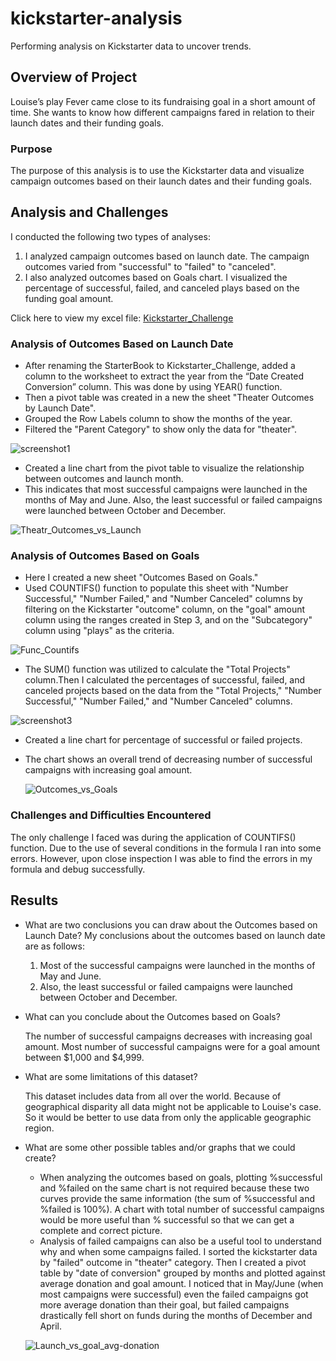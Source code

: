 # kickstarter-analysis
Performing analysis on Kickstarter data to uncover trends.

## Overview of Project
Louise’s play Fever came close to its fundraising goal in a short amount of time. She wants to know how different campaigns fared in relation to their launch dates and their funding goals. 
### Purpose
The purpose of this analysis is to use the Kickstarter data and visualize campaign outcomes based on their launch dates and their funding goals.
## Analysis and Challenges
I conducted the following two types of analyses:
1. I analyzed campaign outcomes based on launch date. The campaign outcomes varied from "successful" to "failed" to "canceled".
2. I also analyzed outcomes based on Goals chart. I visualized the percentage of successful, failed, and canceled plays based on the funding goal amount. 

Click here to view my excel file: [Kickstarter_Challenge](https://github.com/rmat112/kickstarter-analysis/blob/main/Kickstarter_Challenge.xlsx)

### Analysis of Outcomes Based on Launch Date
- After renaming the StarterBook to Kickstarter_Challenge, added a column to the worksheet to extract the year from the “Date Created Conversion” column. This was done by using YEAR() function. 
- Then a pivot table was created in a new the sheet "Theater Outcomes by Launch Date". 
- Grouped the Row Labels column to show the months of the year. 
- Filtered the "Parent Category" to show only the data for "theater".

![screenshot1](https://github.com/rmat112/kickstarter-analysis/blob/main/resources/screenshot1.png)
- Created a line chart from the pivot table to visualize the relationship between outcomes and launch month. 
- This indicates that most successful campaigns were launched in the months of May and June. Also, the least successful or failed campaigns were launched between October and December.

 ![Theatr_Outcomes_vs_Launch](https://github.com/rmat112/kickstarter-analysis/blob/main/resources/Theatr_Outcomes_vs_Launch.png)

### Analysis of Outcomes Based on Goals
- Here I created a new sheet "Outcomes Based on Goals." 
- Used COUNTIFS() function to populate this sheet with "Number Successful," "Number Failed," and "Number Canceled" columns by filtering on the Kickstarter "outcome" column, on the "goal" amount column using the ranges created in Step 3, and on the "Subcategory" column using "plays" as the criteria.

![Func_Countifs](https://github.com/rmat112/kickstarter-analysis/blob/main/resources/Func_Countifs.png)

- The SUM() function was utilized to calculate the "Total Projects" column.Then I calculated the percentages of successful, failed, and canceled projects based on the data from the "Total Projects," "Number Successful," "Number Failed," and "Number Canceled" columns. 

![screenshot3](https://github.com/rmat112/kickstarter-analysis/blob/main/resources/screenshot3.png)
- Created a line chart for percentage of successful or failed projects.
- The chart shows an overall trend of decreasing number of successful campaigns with increasing goal amount. 

    ![Outcomes_vs_Goals](https://github.com/rmat112/kickstarter-analysis/blob/main/resources/Outcomes_vs_Goals.png)
    
### Challenges and Difficulties Encountered
The only challenge I faced was during the application of COUNTIFS() function. Due to the use of several conditions in the formula I ran into some errors. However, upon close inspection I was able to find the errors in my formula and debug successfully.

## Results

- What are two conclusions you can draw about the Outcomes based on Launch Date?
  My conclusions about the outcomes based on launch date are as follows:
  1. Most of the successful campaigns were launched in the months of May and June. 
  2. Also, the least successful or failed campaigns were launched between October and December.

- What can you conclude about the Outcomes based on Goals?

  The number of successful campaigns decreases with increasing goal amount. Most number of successful campaigns were for a goal amount between $1,000 and $4,999.

- What are some limitations of this dataset?

  This dataset includes data from all over the world. Because of geographical disparity all data might not be applicable to Louise's case. So it would be better to use data from only the applicable geographic region.

- What are some other possible tables and/or graphs that we could create?
  - When analyzing the outcomes based on goals, plotting %successful and %failed on the same chart is not required because these two curves provide the same information (the sum of %successful and %failed is 100%). A chart with total number of successful campaigns would be more useful than % successful so that we can get a complete and correct picture. 
  - Analysis of failed campaigns can also be a useful tool to understand why and when some campaigns failed. I sorted the kickstarter data by "failed" outcome in "theater" category. Then I created a pivot table by "date of conversion" grouped by months and plotted against average donation and goal amount. I noticed that in May/June (when most campaigns were successful) even the failed campaigns got more average donation than their goal, but failed campaigns drastically fell short on funds during the months of December and April.
 
  ![Launch_vs_goal_avg-donation](https://github.com/rmat112/kickstarter-analysis/blob/main/resources/Launch_vs_goal_avg-donation.png)
